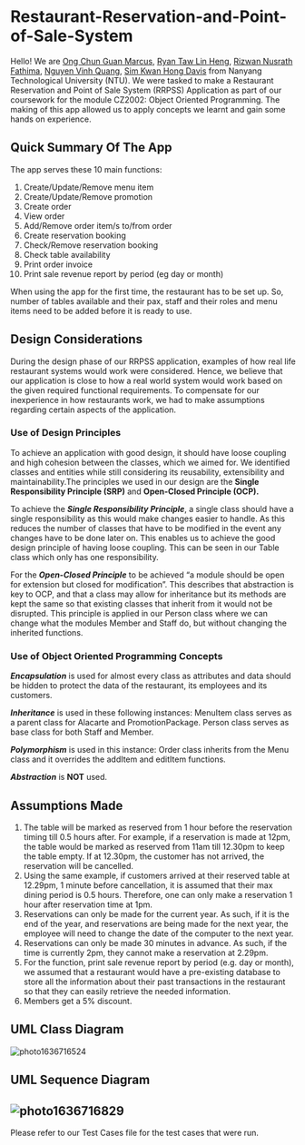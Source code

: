 # Restaurant-Reservation-and-Point-of-Sale-System

Hello! We are [Ong Chun Guan Marcus](https://github.com/MarcusOCG), [Ryan Taw Lin Heng](https://github.com/Ryancodeshard), [Rizwan Nusrath Fathima](https://github.com/fath3725), [Nguyen Vinh Quang](https://github.com/quangnd123), [Sim Kwan Hong Davis](https://github.com/DavisSim) from Nanyang Technological University (NTU). We were tasked to make a Restaurant Reservation and Point of Sale System (RRPSS) Application as part of our coursework for the module CZ2002: Object Oriented Programming. The making of this app allowed us to apply concepts we learnt and gain some hands on experience.

## Quick Summary Of The App
The app serves these 10 main functions:
  1. Create/Update/Remove menu item
  2. Create/Update/Remove promotion
  3. Create order
  4. View order
  5. Add/Remove order item/s to/from order
  6. Create reservation booking
  7. Check/Remove reservation booking
  8. Check table availability
  9. Print order invoice
  10. Print sale revenue report by period (eg day or month)

When using the app for the first time, the restaurant has to be set up. So, number of tables available and their pax, staff and their roles and menu items need to be added before it is ready to use.

## Design Considerations
During the design phase of our RRPSS application, examples of how real life restaurant systems would work were considered. Hence, we believe that our application is close to how a real world system would work based on the given required functional requirements. To compensate for our inexperience in how restaurants work, we had to make assumptions regarding certain aspects of the application.

### Use of Design Principles
To achieve an application with good design, it should have loose coupling and high cohesion between the classes, which we aimed for. We identified classes and entities while still considering its reusability, extensibility and maintainability.The principles we used in our design are the **Single Responsibility Principle (SRP)** and **Open-Closed Principle (OCP).**

To achieve the ***Single Responsibility Principle***, a single class should have a single responsibility as this would make changes easier to handle. As this reduces the number of classes that have to be modified in the event any changes have to be done later on. This enables us to achieve the good design principle of having loose coupling. This can be seen in our Table class which only has one responsibility. 

For the ***Open-Closed Principle*** to be achieved “a module should be open for extension but closed for modification”. This describes that abstraction is key to OCP, and that a class may allow for inheritance but its methods are kept the same so that existing classes that inherit from it would not be disrupted. This principle is applied in our Person class where we can change what the modules Member and Staff do, but without changing the inherited functions.

### Use of Object Oriented Programming Concepts
***Encapsulation*** is used for almost every class as attributes and data should be hidden to protect the data of the restaurant, its employees and its customers.

***Inheritance*** is used in these following instances:
MenuItem class serves as a parent class for Alacarte and PromotionPackage. 
Person class serves as base class for both Staff and Member.

***Polymorphism*** is used in this instance:
Order class inherits from the Menu class and it overrides the addItem and editItem functions.

***Abstraction*** is **NOT** used.

## Assumptions Made
  1. The table will be marked as reserved from 1 hour before the reservation timing till 0.5 hours after. For example, if a reservation is made at 12pm, the table would be        marked as reserved from 11am till 12.30pm to keep the table empty. If at 12.30pm, the customer has not arrived, the reservation will be cancelled.
  2. Using the same example, if customers arrived at their reserved table at 12.29pm, 1 minute before cancellation, it is assumed that their max dining period is 0.5 hours.        Therefore, one can only make a reservation 1 hour after reservation time at 1pm. 
  3. Reservations can only be made for the current year. As such, if it is the end of the year, and reservations are being made for the next year, the employee will need to        change the date of the computer to the next year.
  4. Reservations can only be made 30 minutes in advance. As such, if the time is currently 2pm, they cannot make a reservation at 2.29pm.
  5. For the function, print sale revenue report by period (e.g. day or month), we assumed that a restaurant would have a pre-existing database to store all the information        about their past transactions in the restaurant so that they can easily retrieve the needed information.
  6. Members get a 5% discount.


## UML Class Diagram
![photo1636716524](https://user-images.githubusercontent.com/74095679/142368880-4c367ef8-397d-4f76-a819-7812489eed98.jpeg)
## UML Sequence Diagram 
![photo1636716829](https://user-images.githubusercontent.com/74095679/142368915-c96d4524-7fd0-4c47-a839-4c3f0d22139f.jpeg)
---
Please refer to our Test Cases file for the test cases that were run.
